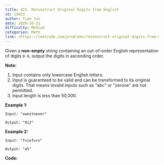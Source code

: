 ```yaml
---
title: 423. Reconstruct Original Digits from English
id: id423
author: Tian Jun
date: 2020-10-31
difficulty: Medium
categories: Math
link: <https://leetcode.com/problems/reconstruct-original-digits-from-english/description/>
---
```


Given a **non-empty** string containing an out-of-order English representation
of digits `0-9`, output the digits in ascending order.

**Note:**  

  1. Input contains only lowercase English letters.
  2. Input is guaranteed to be valid and can be transformed to its original digits. That means invalid inputs such as "abc" or "zerone" are not permitted.
  3. Input length is less than 50,000.

**Example 1:**  
            Input: "owoztneoer"        Output: "012"    

**Example 2:**  
            Input: "fviefuro"        Output: "45"    


**Code:**

